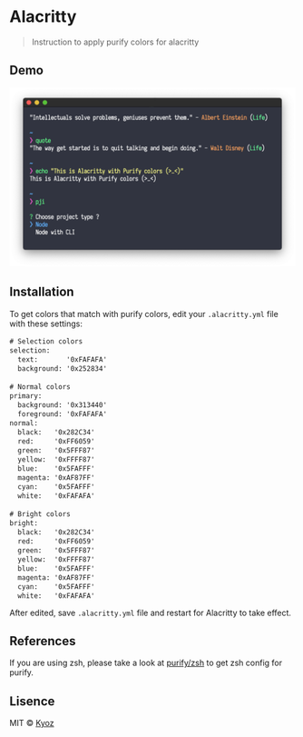 # Alacritty
> Instruction to apply purify colors for alacritty

## Demo

<p align="center">
  <img src="../demo/alacritty.png" width="900px">
</p>

## Installation

To get colors that match with purify colors, edit your `.alacritty.yml` file with these settings:

```
# Selection colors
selection:
  text:       '0xFAFAFA'
  background: '0x252834'

# Normal colors
primary:
  background: '0x313440'
  foreground: '0xFAFAFA'
normal:
  black:   '0x282C34'
  red:     '0xFF6059'
  green:   '0x5FFF87'
  yellow:  '0xFFFF87'
  blue:    '0x5FAFFF'
  magenta: '0xAF87FF'
  cyan:    '0x5FAFFF'
  white:   '0xFAFAFA'

# Bright colors
bright:
  black:   '0x282C34'
  red:     '0xFF6059'
  green:   '0x5FFF87'
  yellow:  '0xFFFF87'
  blue:    '0x5FAFFF'
  magenta: '0xAF87FF'
  cyan:    '0x5FAFFF'
  white:   '0xFAFAFA'
```

After edited, save `.alacritty.yml` file and restart for Alacritty to take effect.

## References

If you are using zsh, please take a look at [purify/zsh](https://github.com/kyoz/purify/tree/master/zsh) to get zsh config for purify.

## Lisence
MIT © [Kyoz](mailto:banminkyoz@gmail.com)
